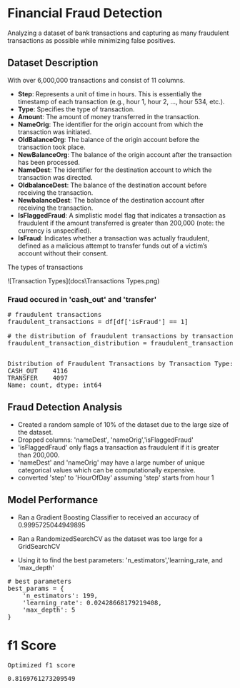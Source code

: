 # Financial Fraud Detection 

Analyzing a dataset of bank transactions and capturing as many fraudulent transactions as possible while minimizing false positives. 

## Dataset Description 

With over 6,000,000 transactions and consist of 11 columns.  

- **Step**: Represents a unit of time in hours. This is essentially the timestamp of each transaction (e.g., hour 1, hour 2, ..., hour 534, etc.).
- **Type**: Specifies the type of transaction.
- **Amount**: The amount of money transferred in the transaction.
- **NameOrig**: The identifier for the origin account from which the transaction was initiated.
- **OldBalanceOrg**: The balance of the origin account before the transaction took place.
- **NewBalanceOrg**: The balance of the origin account after the transaction has been processed.
- **NameDest**: The identifier for the destination account to which the transaction was directed.
- **OldbalanceDest**: The balance of the destination account before receiving the transaction.
- **NewbalanceDest**: The balance of the destination account after receiving the transaction.
- **IsFlaggedFraud**: A simplistic model flag that indicates a transaction as fraudulent if the amount transferred is greater than 200,000 (note: the currency is unspecified).
- **IsFraud**: Indicates whether a transaction was actually fraudulent, defined as a malicious attempt to transfer funds out of a victim’s account without their consent.

The types of transactions 

![Transaction Types](docs\Transactions Types.png)

### Fraud occured in 'cash_out' and 'transfer'  
<pre>
# fraudulent transactions
fraudulent_transactions = df[df['isFraud'] == 1]

# the distribution of fraudulent transactions by transaction type
fraudulent_transaction_distribution = fraudulent_transactions['type'].value_counts()

</pre>

<pre>
Distribution of Fraudulent Transactions by Transaction Type: type
CASH_OUT    4116
TRANSFER    4097
Name: count, dtype: int64
</pre>


## Fraud Detection Analysis 
- Created a random sample of 10% of the dataset due to the large size of the dataset.
- Dropped columns: 'nameDest', 'nameOrig','isFlaggedFraud'
- 'isFlaggedFraud' only flags a transaction as fraudulent if it is greater than 200,000. 
- 'nameDest' and 'nameOrig' may have a large number of unique categorical values which can be computationally expensive. 
- converted 'step' to 'HourOfDay' assuming 'step' starts from hour 1


## Model Performance 

- Ran a Gradient Boosting Classifier to received an accuracy of 0.9995725044949895

- Ran a RandomizedSearchCV as the dataset was too large for a GridSearchCV
- Using it to find the best parameters: 'n_estimators','learning_rate, and 'max_depth'

<pre>
# best parameters
best_params = {
    'n_estimators': 199,
    'learning_rate': 0.02428668179219408,
    'max_depth': 5
}
</pre>

# f1 Score

<pre>
Optimized f1_score 
</pre>
<pre>
0.8169761273209549
</pre>
